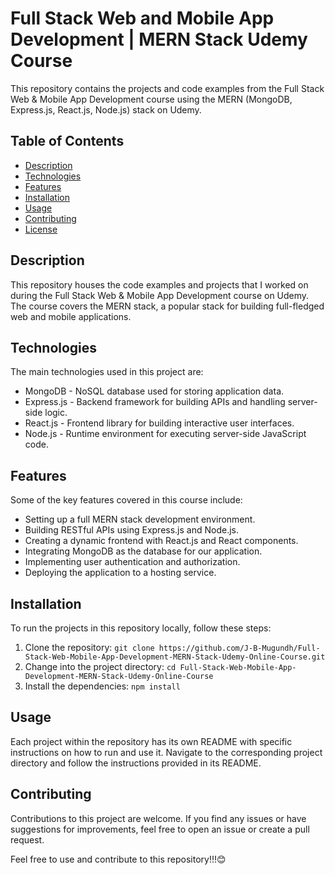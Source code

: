 # Full Stack Web and Mobile App Development | MERN Stack Udemy Course

This repository contains the projects and code examples from the Full Stack Web & Mobile App Development course using the MERN (MongoDB, Express.js, React.js, Node.js) stack on Udemy.

## Table of Contents

- [Description](#description)
- [Technologies](#technologies)
- [Features](#features)
- [Installation](#installation)
- [Usage](#usage)
- [Contributing](#contributing)
- [License](#license)

## Description

This repository houses the code examples and projects that I worked on during the Full Stack Web & Mobile App Development course on Udemy. The course covers the MERN stack, a popular stack for building full-fledged web and mobile applications.

## Technologies

The main technologies used in this project are:

- MongoDB - NoSQL database used for storing application data.
- Express.js - Backend framework for building APIs and handling server-side logic.
- React.js - Frontend library for building interactive user interfaces.
- Node.js - Runtime environment for executing server-side JavaScript code.

## Features

Some of the key features covered in this course include:

- Setting up a full MERN stack development environment.
- Building RESTful APIs using Express.js and Node.js.
- Creating a dynamic frontend with React.js and React components.
- Integrating MongoDB as the database for our application.
- Implementing user authentication and authorization.
- Deploying the application to a hosting service.

## Installation

To run the projects in this repository locally, follow these steps:

1. Clone the repository: `git clone https://github.com/J-B-Mugundh/Full-Stack-Web-Mobile-App-Development-MERN-Stack-Udemy-Online-Course.git`
2. Change into the project directory: `cd Full-Stack-Web-Mobile-App-Development-MERN-Stack-Udemy-Online-Course`
3. Install the dependencies: `npm install`

## Usage

Each project within the repository has its own README with specific instructions on how to run and use it. Navigate to the corresponding project directory and follow the instructions provided in its README.

## Contributing

Contributions to this project are welcome. If you find any issues or have suggestions for improvements, feel free to open an issue or create a pull request.

Feel free to use and contribute to this repository!!!😊
